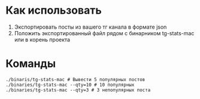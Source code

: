 # Как использовать

1. Экспортировать посты из вашего тг канала в формате json
2. Положить экспортированный файл рядом с бинарником tg-stats-mac или в корень проекта

# Команды
```shell
./binaris/tg-stats-mac # Вывести 5 популярных постов
./binaries/tg-stats-mac --qty=10 # 10 популярных
./binaries/tg-stats-mac --qty=3 # 3 непопулярных поста
```
```
```
